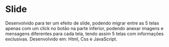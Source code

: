 # Slide
 Desenvolvido para ter um efeito de slide, podendo migrar entre as 5 telas apenas com um click no botão na parte inferior, podendo anexar imagens e mensagens diferentes para cada tela, tendo assim 5 telas com informações exclusivas. Desenvolvido em: Html, Css e JavaScript.
